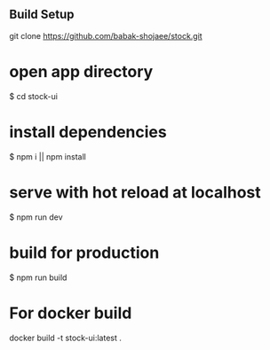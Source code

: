 

## Build Setup
git clone https://github.com/babak-shojaee/stock.git

# open app directory
$ cd stock-ui

# install dependencies
$ npm i || npm install

# serve with hot reload at localhost
$ npm run dev

# build for production
$ npm run build

# For docker build
docker build -t stock-ui:latest .

